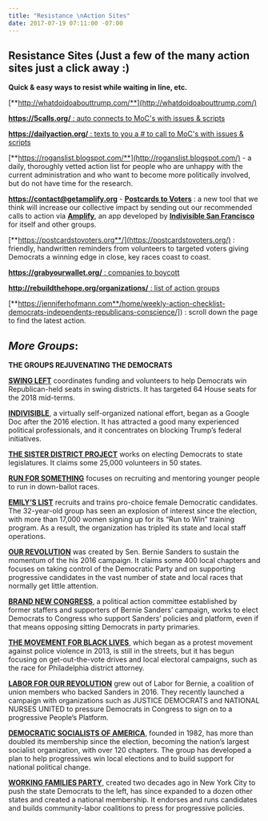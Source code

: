 ```yaml
---
title: "Resistance \nAction Sites"
date: 2017-07-19 07:11:00 -07:00
---
```


## **Resistance Sites**  (Just a few of the many action sites **just a click away** :)

**Quick & easy ways to resist while waiting in line, etc.**

[**http://whatdoidoabouttrump.com/**](http://whatdoidoabouttrump.com/)

[**https://5calls.org/** : auto connects to MoC's with issues & scripts](https://5calls.org/)

[**https://dailyaction.org/** : texts to you a # to call to MoC's with issues & scripts](https://dailyaction.org/) 

[**https://roganslist.blogspot.com/**](http://roganslist.blogspot.com/) - a daily, thoroughly vetted action list for people who are unhappy with the current administration and who want to become more politically involved, but do not have time for the research.

[**https://contact@getamplify.org**](http://contact@getamplify.org) - [**Postcards to Voters**](https://postcardstovoters.org/) : a new tool that we think will increase our collective impact by sending out our recommended calls to action via [**Amplify**](http://contact@getamplify.org), an app developed by **[Indivisible San Francisco](http://www.indivisiblesf.org/)** for itself and other groups.

[**https://postcardstovoters.org**/](https://postcardstovoters.org/) : friendly, handwritten reminders from volunteers to targeted voters giving Democrats a winning edge in close, key races coast to coast.

[**https://grabyourwallet.org/** : companies to boycott
](https://grabyourwallet.org/)

[**http://rebuildthehope.org/organizations/** : list of action groups](http://rebuildthehope.org/organizations/)

[**https://jenniferhofmann.com**/home/weekly-action-checklist-democrats-independents-republicans-conscience/]) : scroll down the page to find the latest action.



## ***More Groups***:

**THE GROUPS REJUVENATING THE DEMOCRATS**

[**SWING LEFT**](https://swingleft.org/) coordinates funding and volunteers to help Democrats win Republican-held seats in swing districts. It has targeted 64 House seats for the 2018 mid-terms.

[**INDIVISIBLE**](https://www.indivisible.org/), a virtually self-organized national effort, began as a Google Doc after the 2016 election. It has attracted a good many experienced political professionals, and it concentrates on blocking Trump’s federal initiatives.

[**THE SISTER DISTRICT PROJECT**](https://www.sisterdistrict.com/) works on electing Democrats to state legislatures. It claims some 25,000 volunteers in 50 states.

[**RUN FOR SOMETHING**](https://www.runforsomething.net/) focuses on recruiting and mentoring younger people to run in down-ballot races.

[**EMILY’S LIST**](https://www.emilyslist.org/) recruits and trains pro-choice female Democratic candidates. The 32-year-old group has seen an explosion of interest since the election, with more than 17,000 women signing up for its “Run to Win” training program. As a result, the organization has tripled its state and local staff operations.

[**OUR REVOLUTION**](https://ourrevolution.com/) was created by Sen. Bernie Sanders to sustain the momentum of the his 2016 campaign. It claims some 400 local chapters and focuses on taking control of the Democratic Party and on supporting progressive candidates in the vast number of state and local races that normally get little attention.

[**BRAND NEW CONGRESS**](http://brandnewcongress.org/), a political action committee established by former staffers and supporters of Bernie Sanders’ campaign, works to elect Democrats to Congress who support Sanders’ policies and platform, even if that means opposing sitting Democrats in party primaries.

[**THE MOVEMENT FOR BLACK LIVES**](https://policy.m4bl.org/), which began as a protest movement against police violence in 2013, is still in the streets, but it has begun focusing on get-out-the-vote drives and local electoral campaigns, such as the race for Philadelphia district attorney.

[**LABOR FOR OUR REVOLUTION**](https://www.facebook.com/pg/LaborforOurRevolution/about/?ref=page_internal) grew out of Labor for Bernie, a coalition of union members who backed Sanders in 2016. They recently launched a campaign with organizations such as JUSTICE DEMOCRATS and NATIONAL NURSES UNITED to pressure Democrats in Congress to sign on to a progressive People’s Platform.

[**DEMOCRATIC SOCIALISTS OF AMERICA**](http://www.dsausa.org/), founded in 1982, has more than doubled its membership since the election, becoming the nation’s largest socialist organization, with over 120 chapters. The group has developed a plan to help progressives win local elections and to build support for national political change.

[**WORKING FAMILIES PARTY**](http://workingfamilies.org/), created two decades ago in New York City to push the state Democrats to the left, has since expanded to a dozen other states and created a national membership. It endorses and runs candidates and builds community-labor coalitions to press for progressive policies.
